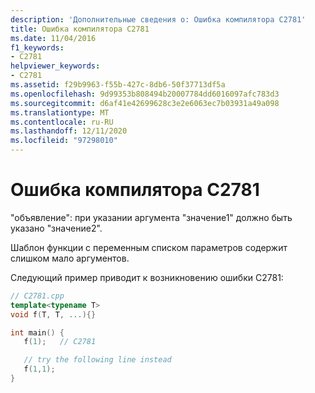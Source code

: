 ```yaml
---
description: 'Дополнительные сведения о: Ошибка компилятора C2781'
title: Ошибка компилятора C2781
ms.date: 11/04/2016
f1_keywords:
- C2781
helpviewer_keywords:
- C2781
ms.assetid: f29b9963-f55b-427c-8db6-50f37713df5a
ms.openlocfilehash: 9d99353b808494b20007784dd6016097afc783d3
ms.sourcegitcommit: d6af41e42699628c3e2e6063ec7b03931a49a098
ms.translationtype: MT
ms.contentlocale: ru-RU
ms.lasthandoff: 12/11/2020
ms.locfileid: "97298010"
---
```

# <a name="compiler-error-c2781"></a>Ошибка компилятора C2781

"объявление": при указании аргумента "значение1" должно быть указано "значение2".

Шаблон функции с переменным списком параметров содержит слишком мало аргументов.

Следующий пример приводит к возникновению ошибки C2781:

```cpp
// C2781.cpp
template<typename T>
void f(T, T, ...){}

int main() {
   f(1);   // C2781

   // try the following line instead
   f(1,1);
}
```
